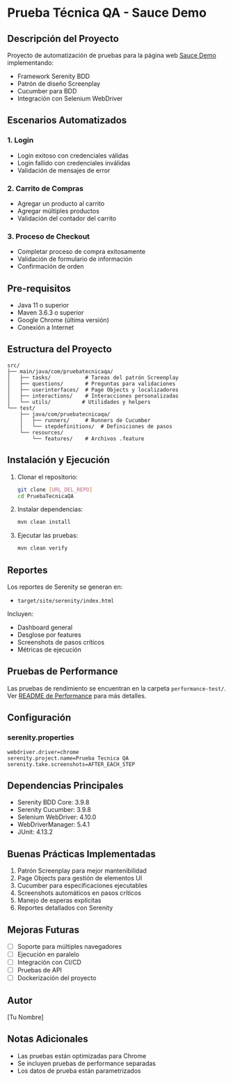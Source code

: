 # Prueba Técnica QA - Sauce Demo

## Descripción del Proyecto
Proyecto de automatización de pruebas para la página web [Sauce Demo](https://www.saucedemo.com/) implementando:
- Framework Serenity BDD
- Patrón de diseño Screenplay
- Cucumber para BDD
- Integración con Selenium WebDriver

## Escenarios Automatizados
### 1. Login
- Login exitoso con credenciales válidas
- Login fallido con credenciales inválidas
- Validación de mensajes de error

### 2. Carrito de Compras
- Agregar un producto al carrito
- Agregar múltiples productos
- Validación del contador del carrito

### 3. Proceso de Checkout
- Completar proceso de compra exitosamente
- Validación de formulario de información
- Confirmación de orden

## Pre-requisitos
- Java 11 o superior
- Maven 3.6.3 o superior
- Google Chrome (última versión)
- Conexión a Internet

## Estructura del Proyecto
```
src/
├── main/java/com/pruebatecnicaqa/
│   ├── tasks/           # Tareas del patrón Screenplay
│   ├── questions/       # Preguntas para validaciones
│   ├── userinterfaces/  # Page Objects y localizadores
│   ├── interactions/    # Interacciones personalizadas
│   └── utils/          # Utilidades y helpers
└── test/
    ├── java/com/pruebatecnicaqa/
    │   ├── runners/     # Runners de Cucumber
    │   └── stepdefinitions/  # Definiciones de pasos
    └── resources/
        └── features/    # Archivos .feature
```

## Instalación y Ejecución
1. Clonar el repositorio:
   ```bash
   git clone [URL_DEL_REPO]
   cd PruebaTecnicaQA
   ```

2. Instalar dependencias:
   ```bash
   mvn clean install
   ```

3. Ejecutar las pruebas:
   ```bash
   mvn clean verify
   ```

## Reportes
Los reportes de Serenity se generan en:
- `target/site/serenity/index.html`

Incluyen:
- Dashboard general
- Desglose por features
- Screenshots de pasos críticos
- Métricas de ejecución

## Pruebas de Performance
Las pruebas de rendimiento se encuentran en la carpeta `performance-test/`.
Ver [README de Performance](performance-test/README.md) para más detalles.

## Configuración
### serenity.properties
```properties
webdriver.driver=chrome
serenity.project.name=Prueba Tecnica QA
serenity.take.screenshots=AFTER_EACH_STEP
```

## Dependencias Principales
- Serenity BDD Core: 3.9.8
- Serenity Cucumber: 3.9.8
- Selenium WebDriver: 4.10.0
- WebDriverManager: 5.4.1
- JUnit: 4.13.2

## Buenas Prácticas Implementadas
1. Patrón Screenplay para mejor mantenibilidad
2. Page Objects para gestión de elementos UI
3. Cucumber para especificaciones ejecutables
4. Screenshots automáticos en pasos críticos
5. Manejo de esperas explícitas
6. Reportes detallados con Serenity

## Mejoras Futuras
- [ ] Soporte para múltiples navegadores
- [ ] Ejecución en paralelo
- [ ] Integración con CI/CD
- [ ] Pruebas de API
- [ ] Dockerización del proyecto

## Autor
[Tu Nombre]

## Notas Adicionales
- Las pruebas están optimizadas para Chrome
- Se incluyen pruebas de performance separadas
- Los datos de prueba están parametrizados
